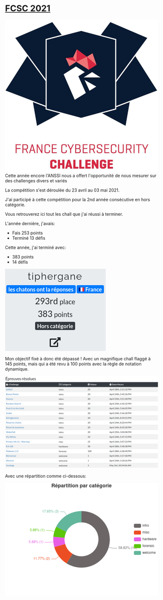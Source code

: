 # [FCSC 2021](https://www.france-cybersecurity-challenge.fr/)

![logo FCSC](./IMG/logo.jpg)
Cette année encore l'ANSSI nous a offert l'opportunité de nous mesurer sur des challenges divers et variés

La compétition s'est déroulée du 23 avril au 03 mai 2021.

J'ai participé à cette compétition pour la 2nd année consécutive en hors catégorie.

Vous retrouverez ici tout les chall que j'ai réussi à terminer.

L'année dernière, j'avais:

* Fais 253 points
* Terminé 13 défis

Cette année, j'ai terminé avec:

* 383 points
* 14 défis

![classement](./IMG/profil.png)

Mon objectif fixé à donc été dépassé ! Avec un magnifique chall flaggé à 145 points,
mais qui a été revu à 100 points avec la règle de notation dynamique.

![chall](./IMG/resolu.png)

Avec une répartition comme ci-dessous:

![repartition](./IMG/repartition.png)
